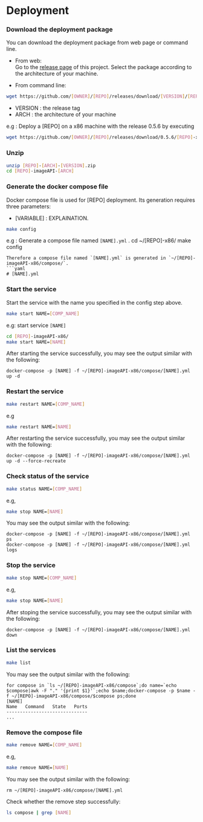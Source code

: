 # Deployment

### Download the deployment package
    
You can download the deployment package from web page or command line.

* From web:  
Go to the [release page](https://github.com/[OWNER]/[REPO]/releases) of this project. Select the package according to the architecture of your machine.

* From command line:  
```bash
wget https://github.com/[OWNER]/[REPO]/releases/download/[VERSION]/[REPO]-[ARCH]-[VERSION].zip
```
  * VERSION : the release tag  
  * ARCH : the architecture of your machine 

  e.g : Deploy a [REPO] on a x86 machine with the release 0.5.6 by executing
  ```bash
  wget https://github.com/[OWNER]/[REPO]/releases/download/0.5.6/[REPO]-x86-0.5.6.zip
  ```

### Unzip

```bash
unzip [REPO]-[ARCH]-[VERSION].zip
cd [REPO]-imageAPI-[ARCH]
```

### Generate the docker compose file

Docker compose file is used for [REPO] deployment. Its generation requires three parameters:
* [VARIABLE] : EXPLAINATION.  


```bash
make config 
```

e.g : Generate a compose file named `[NAME].yml` .
cd ~/[REPO]-x86/
make config 
```
Therefore a compose file named `[NAME].yml` is generated in `~/[REPO]-imageAPI-x86/compose/`.
```yaml
# [NAME].yml
```

### Start the service
Start the service with the name you specified in the config step above.
```bash 
make start NAME=[COMP_NAME]
```
e.g: start service `[NAME]`
```bash
cd [REPO]-imageAPI-x86/
make start NAME=[NAME]
```
After starting the service successfully, you may see the output similar with the following: 
```
docker-compose -p [NAME] -f ~/[REPO]-imageAPI-x86/compose/[NAME].yml up -d

```

### Restart the service
```bash
make restart NAME=[COMP_NAME]
```
e.g
```bash
make restart NAME=[NAME]
```
After restarting the service successfully, you may see the output similar with the following:
```
docker-compose -p [NAME] -f ~/[REPO]-imageAPI-x86/compose/[NAME].yml up -d --force-recreate
```

### Check status of the service
```bash
make status NAME=[COMP_NAME]
```
e.g,
```bash
make stop NAME=[NAME]
```
You may see the output similar with the following:
```
docker-compose -p [NAME] -f ~/[REPO]-imageAPI-x86/compose/[NAME].yml ps
docker-compose -p [NAME] -f ~/[REPO]-imageAPI-x86/compose/[NAME].yml logs
```

### Stop the service
```bash
make stop NAME=[COMP_NAME]
```
e.g,
```bash
make stop NAME=[NAME]
```
After stoping the service successfully, you may see the output similar with the following:
```
docker-compose -p [NAME] -f ~/[REPO]-imageAPI-x86/compose/[NAME].yml down
```

### List the services
```bash
make list
```
You may see the output similar with the following:
```
for compose in `ls ~/[REPO]-imageAPI-x86/compose`;do name=`echo $compose|awk -F "." '{print $1}'`;echo $name;docker-compose -p $name -f ~/[REPO]-imageAPI-x86/compose/$compose ps;done
[NAME]
Name   Command   State   Ports
------------------------------
...
```

### Remove the compose file
```bash
make remove NAME=[COMP_NAME]
```
e.g,
```bash
make remove NAME=[NAME]
```
You may see the output similar with the following:
```
rm ~/[REPO]-imageAPI-x86/compose/[NAME].yml
```
Check whether the remove step successfully:
```bash
ls compose | grep [NAME]
```

